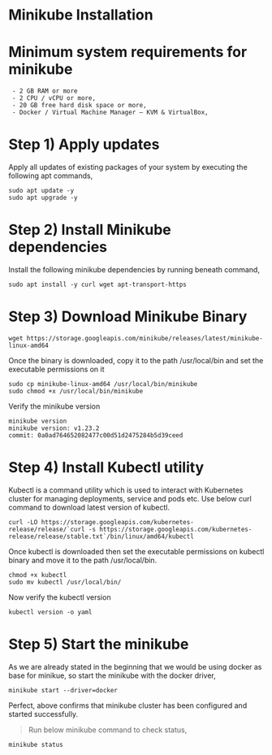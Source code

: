 # Minikube Installation
> 
# Minimum system requirements for minikube
```
 - 2 GB RAM or more
 - 2 CPU / vCPU or more,
 - 20 GB free hard disk space or more,
 - Docker / Virtual Machine Manager – KVM & VirtualBox,
```
# Step 1) Apply updates
Apply all updates of existing packages of your system by executing the following apt commands,
```
sudo apt update -y
sudo apt upgrade -y
```
# Step 2) Install Minikube dependencies
Install the following minikube dependencies by running beneath command,
```
sudo apt install -y curl wget apt-transport-https
```
# Step 3) Download Minikube Binary
```
wget https://storage.googleapis.com/minikube/releases/latest/minikube-linux-amd64
```
Once the binary is downloaded, copy it to the path /usr/local/bin and set the executable permissions on it
```
sudo cp minikube-linux-amd64 /usr/local/bin/minikube
sudo chmod +x /usr/local/bin/minikube
```
Verify the minikube version
```
minikube version
minikube version: v1.23.2
commit: 0a0ad764652082477c00d51d2475284b5d39ceed
```
# Step 4) Install Kubectl utility
Kubectl is a command utility which is used to interact with Kubernetes cluster for managing deployments, service and pods etc. Use below curl command to download latest version of kubectl.
```
curl -LO https://storage.googleapis.com/kubernetes-release/release/`curl -s https://storage.googleapis.com/kubernetes-release/release/stable.txt`/bin/linux/amd64/kubectl
```
Once kubectl is downloaded then set the executable permissions on kubectl binary and move it to the path /usr/local/bin.
```
chmod +x kubectl
sudo mv kubectl /usr/local/bin/
```
Now verify the kubectl version
```
kubectl version -o yaml
```
# Step 5) Start the minikube
As we are already stated in the beginning that we would be using docker as base for minikue, so start the minikube with the docker driver,
```
minikube start --driver=docker
```
Perfect, above confirms that minikube cluster has been configured and started successfully.

> Run below minikube command to check status,
```
minikube status
```

